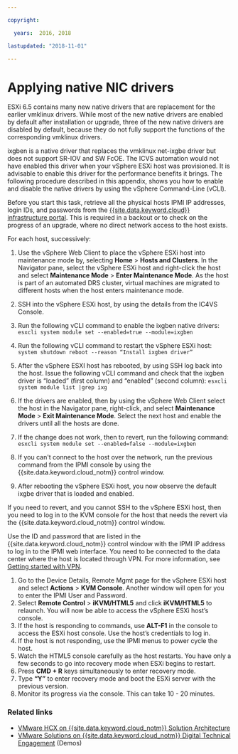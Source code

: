 ```yaml
---

copyright:

  years:  2016, 2018

lastupdated: "2018-11-01"

---
```


# Applying native NIC drivers

ESXi 6.5 contains many new native drivers that are replacement for the earlier vmklinux drivers. While most of the new native drivers are enabled by default after installation or upgrade, three of the new native drivers are disabled by default, because they do not fully support the functions of the corresponding vmklinux drivers.

ixgben is a native driver that replaces the vmklinux net-ixgbe driver but does not support SR-IOV and SW FcOE. The ICVS automation would not have enabled this driver when your vSphere ESXi host was provisioned. It is advisable to enable this driver for the performance benefits it brings. The following procedure described in this appendix, shows you how to enable and disable the native drivers by using the vSphere Command-Line (vCLI).

Before you start this task, retrieve all the physical hosts IPMI IP addresses, login IDs, and passwords from the [{{site.data.keyword.cloud}} infrastructure portal](https://control.softlayer.com/devices). This is required in a backout or to check on the progress of an upgrade, where no direct network access to the host exists.

For each host, successively:
1. Use the vSphere Web Client to place the vSphere ESXi host into maintenance mode by, selecting **Home** > **Hosts and Clusters**. In the Navigator pane, select the vSphere ESXi host and right-click the host and select **Maintenance Mode** > **Enter Maintenance Mode**. As the host is part of an automated DRS cluster, virtual machines are migrated to different hosts when the host enters maintenance mode.
2. SSH into the vSphere ESXi host, by using the details from the IC4VS Console.
3. Run the following vCLI command to enable the ixgben native drivers:
  `esxcli system module set --enabled=true --module=ixgben`
4. Run the following vCLI command to restart the vSphere ESXi host:
  `system shutdown reboot --reason “Install ixgben driver”`
5. After the vSphere ESXI host has rebooted, by using SSH log back into the host. Issue the following vCLI command and check that the ixgben driver is “loaded” (first column) and “enabled” (second column):
  `esxcli system module list |grep ixg`
6. If the drivers are enabled, then by using the vSphere Web Client select the host in the Navigator pane, right-click, and select **Maintenance Mode** > **Exit Maintenance Mode**. Select the next host and enable the drivers until all the hosts are done.
7. If the change does not work, then to revert, run the following command:
  `esxcli system module set --enabled=false --module=ixgben`

8. If you can't connect to the host over the network, run the previous command from the IPMI console by using the {{site.data.keyword.cloud_notm}} control window.
9. After rebooting the vSphere ESXi host, you now observe the default ixgbe driver that is loaded and enabled.

If you need to revert, and you cannot SSH to the vSphere ESXi host, then you need to log in to the KVM console for the host that needs the revert via the {{site.data.keyword.cloud_notm}} control window.

Use the ID and password that are listed in the {{site.data.keyword.cloud_notm}} control window with the IPMI IP address to log in to the IPMI web interface. You need to be connected to the data center where the host is located through VPN. For more information, see [Getting started with VPN](../../../../infrastructure/iaas-vpn/getting-started.html).

1. Go to the Device Details, Remote Mgmt page for the vSphere ESXi host and select **Actions** > **KVM Console**. Another window will open for you to enter the IPMI User and Password.
2. Select **Remote Control** > **iKVM/HTML5** and click **iKVM/HTML5** to relaunch. You will now be able to access the vSphere ESXi host’s console.
3. If the host is responding to commands, use **ALT-F1** in the console to access the ESXi host console. Use the host’s credentials to log in.
4. If the host is not responding, use the IPMI menus to power cycle the host.
5. Watch the HTML5 console carefully as the host restarts. You have only a few seconds to go into recovery mode when ESXi begins to restart.
6. Press **CMD + R** keys simultaneously to enter recovery mode.
7. Type **“Y”** to enter recovery mode and boot the ESXi server with the previous version.
8. Monitor its progress via the console. This can take 10 - 20 minutes.

### Related links

* [VMware HCX on {{site.data.keyword.cloud_notm}} Solution Architecture](https://www.ibm.com/cloud/garage/files/HCX_Architecture_Design.pdf)
* [VMware Solutions on {{site.data.keyword.cloud_notm}} Digital Technical Engagement](https://ibm-dte.mybluemix.net/ibm-vmware) (Demos)
